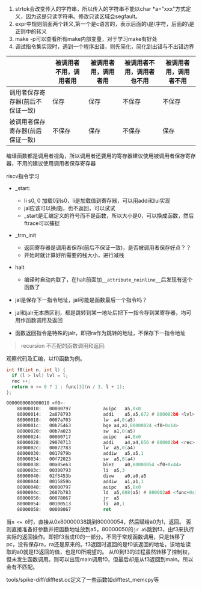 1. strtok会改变传入的字符串，所以传入的字符串不能以char *a="xxx"方式定义，因为这是只读字符串。修改只读区域会segfault。
2. expr中规则前面两个转义\,第一个是c语言的，表示后面的\是\字符，后面的\是正则中的转义
3. make -p可以查看所有make内部变量，对于学习make有好处
4. 调试指令集实现时，遇到一个程序出错，则先简化，简化到出错与不出错边界

| | 被调用者不用，调用者用 | 被调用者用，调用者用 | 被调用者不用，调用者也不用 | 被调用者用，调用者不用 |
| - | - | - | - | - |
| 调用者保存寄存器(前后不保证一致) | 保存 | 保存 | 不保存 | 不保存 |
| 被调用者保存寄存器(前后保证一致) | 不保存 | 保存 | 不保存 | 保存 |

编译函数都是调用者视角，所以调用者还要用的寄存器建议使用被调用者保存寄存器，不用的建议使用调用者保存寄存器

riscv指令学习

- _start:
    - li s0, 0 加载0到s0，li是加载值到寄存器，可以用addi和lui实现
    - jal应该可以换成j，也不返回，可以试试
    - _start是汇编定义的符号而不是函数，所以大小是0，可以换成函数，然后ftrace可以捕捉
- _trm_init
    - 返回寄存器是调用者保存(前后不保证一致)，是否被调用者保存好点？？
    - 开始时就计算好所需要的栈大小，进行减栈
- halt
    - 编译时自动内联了，在halt前面加`__attribute_noinline__`后发现有这个函数了

- jal是保存下一指令地址，jal可能是函数最后一个指令吗？
- jal和jalr无本质区别，都是跳转到某一地址后把下一指令存到某寄存器，均可用作函数调用及返回
- 函数返回指令是特殊的jalr，即把ra作为跳转的地址，不保存下一指令地址

> recursion 不匹配的函数调用和返回:

观察代码及汇编，以f0函数为例。

```c
int f0(int n, int l) {
  if (l > lvl) lvl = l;
  rec ++;
  return n <= 0 ? 1 : func[3](n / 3, l + 1);
};
```

```asm
0000000080000010 <f0>:
    80000010:	00000797          	auipc	a5,0x0
    80000014:	2a078793          	addi	a5,a5,672 # 800002b0 <lvl>
    80000018:	0007a703          	lw	a4,0(a5)
    8000001c:	00b75463          	bge	a4,a1,80000024 <f0+0x14>
    80000020:	00b7a023          	sw	a1,0(a5)
    80000024:	00000717          	auipc	a4,0x0
    80000028:	29070713          	addi	a4,a4,656 # 800002b4 <rec>
    8000002c:	00072783          	lw	a5,0(a4)
    80000030:	0017879b          	addiw	a5,a5,1
    80000034:	00f72023          	sw	a5,0(a4)
    80000038:	00a05e63          	blez	a0,80000054 <f0+0x44>
    8000003c:	00300793          	li	a5,3
    80000040:	02f5453b          	divw	a0,a0,a5
    80000044:	0015859b          	addiw	a1,a1,1
    80000048:	00000797          	auipc	a5,0x0
    8000004c:	2607b783          	ld	a5,608(a5) # 800002a8 <func+0x18>
    80000050:	00078067          	jr	a5
    80000054:	00100513          	li	a0,1
    80000058:	00008067          	ret
```

当`n <= 0`时，直接从0x80000038跳到80000054，然后赋给a0为1，返回。
否则直接准备好参数并把函数地址放到a5，80000050的`jr a5`跳到f3，由f3来执行实际的返回操作。即把f3当成f0的一部分。不同于常规函数调用，只是转移了pc，没有保存ra，ra还是原来的。f3返回时返回的是f0该返回的地址，该地址读取的a0就是f3返回的值，也是f0所期望的。
从f0到f3的过程虽然转移了控制权，但未发生函数调用。则可以出现main调用f0，但最后却是从f3返回到main。所以会有不匹配。

tools/spike-diff/difftest.cc定义了一些函数如difftest_memcpy等